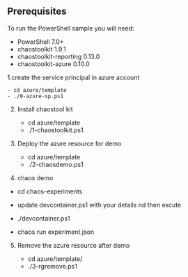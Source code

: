 ## Prerequisites

To run the PowerShell sample you will need:

- PowerShell 7.0+
- chaostoolkit 1.9.1
- chaostoolkit-reporting 0.13.0
- chaostoolkit-azure 0.10.0

1.create the service principal in azure account 

    - cd azure/template
    - ./0-azure-sp.ps1
    
2. Install chaostool kit

   - cd azure/template
   - ./1-chaostoolkit.ps1
   
3. Deploy the azure resource for demo

   - cd  azure/template
   - ./2-chaosdemo.ps1
   
4. chaos demo

  - cd chaos-experiments
  
  - update devcontainer.ps1 with your details nd then excute 
  
  - ./devcontainer.ps1
  
  - chaos run experiment.json
  
  
 5. Remove the azure resource after demo
 
     - cd  azure/template/
    - ./3-rgremove.ps1
 
  
